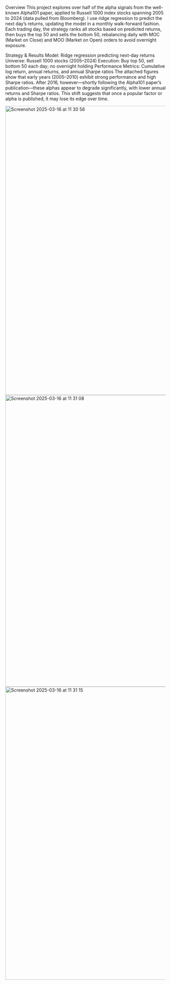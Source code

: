 Overview
This project explores over half of the alpha signals from the well-known Alpha101 paper, applied to Russell 1000 index stocks spanning 2005 to 2024 (data pulled from Bloomberg). I use ridge regression to predict the next day’s returns, updating the model in a monthly walk-forward fashion. Each trading day, the strategy ranks all stocks based on predicted returns, then buys the top 50 and sells the bottom 50, rebalancing daily with MOC (Market on Close) and MOO (Market on Open) orders to avoid overnight exposure.

Strategy & Results
Model: Ridge regression predicting next-day returns
Universe: Russell 1000 stocks (2005–2024)
Execution: Buy top 50, sell bottom 50 each day; no overnight holding
Performance Metrics: Cumulative log return, annual returns, and annual Sharpe ratios
The attached figures show that early years (2005–2010) exhibit strong performance and high Sharpe ratios. After 2016, however—shortly following the Alpha101 paper’s publication—these alphas appear to degrade significantly, with lower annual returns and Sharpe ratios. This shift suggests that once a popular factor or alpha is published, it may lose its edge over time.

<img width="905" alt="Screenshot 2025-03-16 at 11 30 56" src="https://github.com/user-attachments/assets/cf440517-d3d9-45c3-8595-9a403e1adef1" />
<img width="913" alt="Screenshot 2025-03-16 at 11 31 08" src="https://github.com/user-attachments/assets/97eec95b-f8fc-49c7-9928-338bfde776a1" />
<img width="917" alt="Screenshot 2025-03-16 at 11 31 15" src="https://github.com/user-attachments/assets/2ad21fb6-39c4-46d7-9973-e740f2bf0238" />
